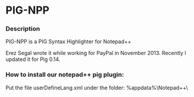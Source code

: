 PIG-NPP
============

### Description

PIG-NPP is a PIG Syntax Highlighter for Notepad++

Erez Segal wrote it while working for PayPal in November 2013. Recently I updated it for Pig 0.14.

### How to install our notepad++ pig plugin:

Put the file userDefineLang.xml under the folder: %appdata%\Notepad++\
